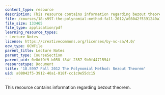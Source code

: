 ```yaml
---
content_type: resource
description: This resource contains information regarding bezout theorem.
file: /courses/18-s997-the-polynomial-method-fall-2012/a08042f5391240a1018fcc1c9e55dc15_MIT18_S997F12_lec13.pdf
file_size: 133465
file_type: application/pdf
learning_resource_types:
- Lecture Notes
license: https://creativecommons.org/licenses/by-nc-sa/4.0/
ocw_type: OCWFile
parent_title: Lecture Notes
parent_type: CourseSection
parent_uid: 0e8df9f9-b058-f84f-2357-9b0f4471554f
resourcetype: Document
title: '18.S997 Fall 2012 The Polynomial Method: Bezout Theorem'
uid: a08042f5-3912-40a1-018f-cc1c9e55dc15
---
```

This resource contains information regarding bezout theorem.